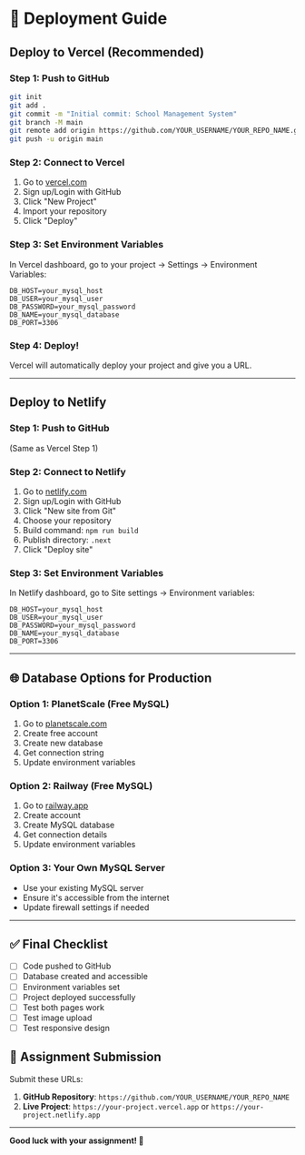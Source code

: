 # 🚀 Deployment Guide

## Deploy to Vercel (Recommended)

### Step 1: Push to GitHub
```bash
git init
git add .
git commit -m "Initial commit: School Management System"
git branch -M main
git remote add origin https://github.com/YOUR_USERNAME/YOUR_REPO_NAME.git
git push -u origin main
```

### Step 2: Connect to Vercel
1. Go to [vercel.com](https://vercel.com)
2. Sign up/Login with GitHub
3. Click "New Project"
4. Import your repository
5. Click "Deploy"

### Step 3: Set Environment Variables
In Vercel dashboard, go to your project → Settings → Environment Variables:
```
DB_HOST=your_mysql_host
DB_USER=your_mysql_user
DB_PASSWORD=your_mysql_password
DB_NAME=your_mysql_database
DB_PORT=3306
```

### Step 4: Deploy!
Vercel will automatically deploy your project and give you a URL.

---

## Deploy to Netlify

### Step 1: Push to GitHub
(Same as Vercel Step 1)

### Step 2: Connect to Netlify
1. Go to [netlify.com](https://netlify.com)
2. Sign up/Login with GitHub
3. Click "New site from Git"
4. Choose your repository
5. Build command: `npm run build`
6. Publish directory: `.next`
7. Click "Deploy site"

### Step 3: Set Environment Variables
In Netlify dashboard, go to Site settings → Environment variables:
```
DB_HOST=your_mysql_host
DB_USER=your_mysql_user
DB_PASSWORD=your_mysql_password
DB_NAME=your_mysql_database
DB_PORT=3306
```

---

## 🌐 Database Options for Production

### Option 1: PlanetScale (Free MySQL)
1. Go to [planetscale.com](https://planetscale.com)
2. Create free account
3. Create new database
4. Get connection string
5. Update environment variables

### Option 2: Railway (Free MySQL)
1. Go to [railway.app](https://railway.app)
2. Create account
3. Create MySQL database
4. Get connection details
5. Update environment variables

### Option 3: Your Own MySQL Server
- Use your existing MySQL server
- Ensure it's accessible from the internet
- Update firewall settings if needed

---

## ✅ Final Checklist

- [ ] Code pushed to GitHub
- [ ] Database created and accessible
- [ ] Environment variables set
- [ ] Project deployed successfully
- [ ] Test both pages work
- [ ] Test image upload
- [ ] Test responsive design

## 🎯 Assignment Submission

Submit these URLs:
1. **GitHub Repository**: `https://github.com/YOUR_USERNAME/YOUR_REPO_NAME`
2. **Live Project**: `https://your-project.vercel.app` or `https://your-project.netlify.app`

---

**Good luck with your assignment! 🚀**

